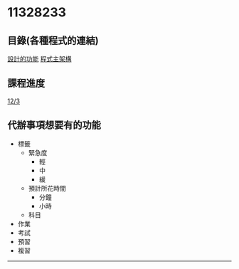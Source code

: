 # 11328233
## 目錄(各種程式的連結)
 [設計的功能](功能清單.md)
[程式主架構](todo.md)

## 課程進度
[12/3]()
## 代辦事項想要有的功能

- 標籤
    - 緊急度
        - 輕
        - 中
        - 緩
    - 預計所花時間
        - 分鐘
        - 小時
    - 科目
- 作業
- 考試
- 預習
- 複習
***
